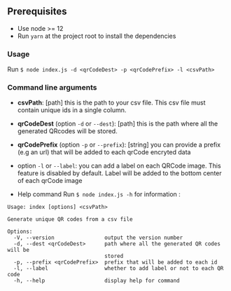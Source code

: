 ## Prerequisites

- Use node >= 12
- Run `yarn` at the project root to install the dependencies

### Usage

Run `$ node index.js -d <qrCodeDest> -p <qrCodePrefix> -l <csvPath>`

### Command line arguments

- **csvPath**: [path] this is the path to your csv file. This csv file must contain unique ids in a single column.

- **qrCodeDest** (option `-d` or `--dest`): [path] this is the path where all the generated QRcodes will be stored.

- **qrCodePrefix** (option `-p` or `--prefix`): [string] you can provide a prefix (e.g an url) that will be added to each qrCode encryted data

- option `-l` or `--label`: you can add a label on each QRCode image. This feature is disabled by default. Label will be added to the bottom center of each qrCode image

- Help command
  Run `$ node index.js -h` for information :

```
Usage: index [options] <csvPath>

Generate unique QR codes from a csv file

Options:
  -V, --version                output the version number
  -d, --dest <qrCodeDest>      path where all the generated QR codes will be
                               stored
  -p, --prefix <qrCodePrefix>  prefix that will be added to each id
  -l, --label                  whether to add label or not to each QR code
  -h, --help                   display help for command
```
